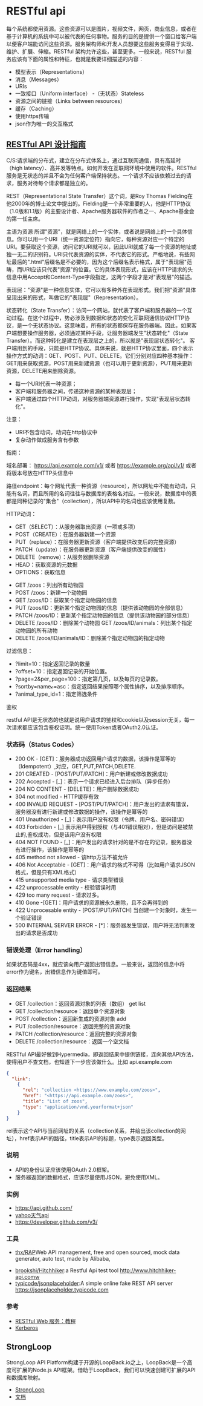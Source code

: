 # RESTful api

每个系统都使用资源。这些资源可以是图片，视频文件，网页，商业信息，或者在基于计算机的系统中可以被代表的任何事物。服务的目的是提供一个窗口给客户端以便客户端能访问这些资源。服务架构师和开发人员想要这些服务变得易于实现、维护、扩展、伸缩。RESTful 架构允许这些，甚至更多。一般来说，RESTful 服务应该有下面的属性和特征，也就是我要详细描述的内容：

- 模型表示（Representations）
- 消息（Messages）
- URIs
- 一致接口（Uniform interface） -（无状态）Stateless
- 资源之间的链接（Links between resources）
- 缓存（Caching）
- 使用https传输
- json作为唯一的交互格式

## [RESTful API 设计指南](http://www.ruanyifeng.com/blog/2014/05/restful_api)

C/S:请求端的分布式，建立在分布式体系上，通过互联网通信，具有高延时（high latency）、高并发等特点。如何开发在互联网环境中使用的软件。RESTful 服务是无状态的并且不会为任何客户端保持状态。一个请求不应该依赖过去的请求，服务对待每个请求都是独立的。

REST（Representational State Transfer）这个词，是Roy Thomas Fielding在他2000年的博士论文中提出的。Fielding是一个非常重要的人，他是HTTP协议（1.0版和1.1版）的主要设计者、Apache服务器软件的作者之一、Apache基金会的第一任主席。

主语为资源 所谓"资源"，就是网络上的一个实体，或者说是网络上的一个具体信息。你可以用一个URI（统一资源定位符）指向它，每种资源对应一个特定的URI。要获取这个资源，访问它的URI就可以，因此URI就成了每一个资源的地址或独一无二的识别符。URI只代表资源的实体，不代表它的形式。严格地说，有些网址最后的".html"后缀名是不必要的，因为这个后缀名表示格式，属于"表现层"范畴，而URI应该只代表"资源"的位置。它的具体表现形式，应该在HTTP请求的头信息中用Accept和Content-Type字段指定，这两个字段才是对"表现层"的描述。

表现层："资源"是一种信息实体，它可以有多种外在表现形式。我们把"资源"具体呈现出来的形式，叫做它的"表现层"（Representation）。

状态转化（State Transfer）：访问一个网站，就代表了客户端和服务器的一个互动过程。在这个过程中，势必涉及到数据和状态的变化互联网通信协议HTTP协议，是一个无状态协议。这意味着，所有的状态都保存在服务器端。因此，如果客户端想要操作服务器，必须通过某种手段，让服务器端发生"状态转化"（State Transfer）。而这种转化是建立在表现层之上的，所以就是"表现层状态转化"。 客户端用到的手段，只能是HTTP协议。具体来说，就是HTTP协议里面，四个表示操作方式的动词：GET、POST、PUT、DELETE。它们分别对应四种基本操作：GET用来获取资源，POST用来新建资源（也可以用于更新资源），PUT用来更新资源，DELETE用来删除资源。

- 每一个URI代表一种资源；
- 客户端和服务器之间，传递这种资源的某种表现层；
- 客户端通过四个HTTP动词，对服务器端资源进行操作，实现"表现层状态转化"。

注意：

- URI不包含动词，动词在http协议中
- 复杂动作做成服务含有参数

指南：

域名部署： <https://api.example.com/v1/> 或者 <https://example.org/api/v1/> 或者将版本号放在HTTP头信息中

路径endpoint：每个网址代表一种资源（resource），所以网址中不能有动词，只能有名词，而且所用的名词往往与数据库的表格名对应。一般来说，数据库中的表都是同种记录的"集合"（collection），所以API中的名词也应该使用复数。

HTTP动词：

* GET（SELECT）：从服务器取出资源（一项或多项）
* POST（CREATE）：在服务器新建一个资源
* PUT（replace）：在服务器更新资源（客户端提供改变后的完整资源）
* PATCH（update）：在服务器更新资源（客户端提供改变的属性）
* DELETE（remove）：从服务器删除资源
* HEAD：获取资源的元数据
* OPTIONS：获取信息

- GET /zoos：列出所有动物园
- POST /zoos：新建一个动物园
- GET /zoos/ID：获取某个指定动物园的信息
- PUT /zoos/ID：更新某个指定动物园的信息（提供该动物园的全部信息）
- PATCH /zoos/ID：更新某个指定动物园的信息（提供该动物园的部分信息）
- DELETE /zoos/ID：删除某个动物园 GET /zoos/ID/animals：列出某个指定动物园的所有动物
- DELETE /zoos/ID/animals/ID：删除某个指定动物园的指定动物

过滤信息：

- ?limit=10：指定返回记录的数量
- ?offset=10：指定返回记录的开始位置。
- ?page=2&per_page=100：指定第几页，以及每页的记录数。
- ?sortby=nameℴ=asc：指定返回结果按照哪个属性排序，以及排序顺序。
- ?animal_type_id=1：指定筛选条件

鉴权

restful API是无状态的也就是说用户请求的鉴权和cookie以及session无关，每一次请求都应该包含鉴权证明。统一使用Token或者OAuth2.0认证。

### 状态码（Status Codes）

* 200 OK - [GET]：服务器成功返回用户请求的数据，该操作是幂等的（Idempotent）,对应，GET,PUT,PATCH,DELETE.
* 201 CREATED - [POST/PUT/PATCH]：用户新建或修改数据成功
* 202 Accepted - [_]：表示一个请求已经进入后台排队（异步任务）
* 204 NO CONTENT - [DELETE]：用户删除数据成功
* 304 not modified   - HTTP缓存有效
* 400 INVALID REQUEST - [POST/PUT/PATCH]：用户发出的请求有错误，服务器没有进行新建或修改数据的操作，该操作是幂等的
* 401 Unauthorized - [_]：表示用户没有权限（令牌、用户名、密码错误）
* 403 Forbidden - [_] 表示用户得到授权（与401错误相对），但是访问是被禁止的,鉴权成功，但是该用户没有权限
* 404 NOT FOUND - [_]：用户发出的请求针对的是不存在的记录，服务器没有进行操作，该操作是幂等的
* 405 method not allowed - 该http方法不被允许
* 406 Not Acceptable - [GET]：用户请求的格式不可得（比如用户请求JSON格式，但是只有XML格式）
* 415 unsupported media type - 请求类型错误
* 422 unprocessable entity - 校验错误时用
* 429 too many request - 请求过多。
* 410 Gone -[GET]：用户请求的资源被永久删除，且不会再得到的
* 422 Unprocesable entity - [POST/PUT/PATCH] 当创建一个对象时，发生一个验证错误
* 500 INTERNAL SERVER ERROR - [*]：服务器发生错误，用户将无法判断发出的请求是否成功

### 错误处理（Error handling）

如果状态码是4xx，就应该向用户返回出错信息。一般来说，返回的信息中将error作为键名，出错信息作为键值即可。

### 返回结果

* GET /collection：返回资源对象的列表（数组）  get list
* GET /collection/resource：返回单个资源对象
* POST /collection：返回新生成的资源对象    add
* PUT /collection/resource：返回完整的资源对象
* PATCH /collection/resource：返回完整的资源对象
* DELETE /collection/resource：返回一个空文档

RESTful API最好做到Hypermedia，即返回结果中提供链接，连向其他API方法，使得用户不查文档，也知道下一步应该做什么。比如 api.example.com

```json
{
  "link":
    {
      "rel": "collection <https://www.example.com/zoos>",
      "href": "<https://api.example.com/zoos>",
      "title": "List of zoos",
      "type": "application/vnd.yourformat+json"
    }
}
```

rel表示这个API与当前网址的关系（collection关系，并给出该collection的网址），href表示API的路径，title表示API的标题，type表示返回类型。

### 说明

- API的身份认证应该使用OAuth 2.0框架。
- 服务器返回的数据格式，应该尽量使用JSON，避免使用XML。

### 实例

* <https://api.github.com/>
* [yahoo天气api](https://query.yahooapis.com/v1/public/yql?q=select%20*%20from%20weather.forecast%20where%20woeid%20%3D%202151330&format=json)
* https://developer.github.com/v3/

### 工具

- [thx/RAP](https://github.com/thx/RAP)Web API management, free and open sourced, mock data generator, auto test, made by Alibaba,
* [brookshi/Hitchhiker](https://github.com/brookshi/Hitchhiker):a Restful Api test tool http://www.hitchhiker-api.comw
* [typicode/jsonplaceholder](https://github.com/typicode/jsonplaceholder):A simple online fake REST API server https://jsonplaceholder.typicode.com

### 参考

- [RESTful Web 服务：教程](https://zhuanlan.zhihu.com/p/21644769)
- [Kerberos](http://danlebrero.com/2017/03/26/Kerberos-explained-in-pictures/)

## StrongLoop

StrongLoop API Platform构建于开源的LoopBack.io之上，LoopBack是一个高度可扩展的Node.js API框架。借助于LoopBack，我们可以快速创建可扩展的API和数据库映射。

* [StrongLoop](https://mac.aotu.io/docs/dev-rd/strongloop.html)
* [文档](https://docs.strongloop.com/pages/viewpage.action?pageId=10879061)
